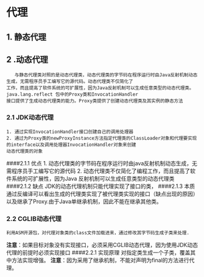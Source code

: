 # 代理
## 1. 静态代理

## 2 .动态代理
       与静态代理类对照的是动态代理类，动态代理类的字节码在程序运行时由Java反射机制动态生成，无需程序员手工编写它的源代码。动态代理类不仅简化了
    工作，而且提高了软件系统的可扩展性，因为Java反射机制可以生成任意类型的动态代理类。java.lang.reflect 包中的Proxy类和InvocationHandler
    接口提供了生成动态代理类的能力。Proxy类提供了创建动态代理类及其实例的静态方法
### 2.1 JDK动态代理
    1. 通过实现InvocationHandler接口创建自己的调用处理器
    2. 通过为Proxy类的newProxyInstance方法指定代理类的ClassLoader对象和代理要实现的interface以及调用处理器InvocationHandler对象来创建
    动态代理类的对象
####2.1.1 优点
    1. 动态代理类的字节码在程序运行时由java反射机制动态生成，无需程序员手工编写它的源代码
    2. 动态代理类不仅简化了编程工作，而且提高了软件系统的可扩展性，因为Java 反射机制可以生成任意类型的动态代理类
####2.1.2 缺点
    JDK的动态代理机制只能代理实现了接口的类，
####2.1.3 本质
    通过反编译可以看出生成的代理类实现了被代理类实现的接口（缺点出现的原因）以及继承了Proxy.由于Java单继承机制，因此不能在继承其他类。
### 2.2 CGLIB动态代理
    利用ASM开源包，对代理对象类的class文件加载进来，通过修改其字节码生成子类来处理.
**注意**：如果目标对象没有实现接口，必须采用CGLIB动态代理，因为使用JDK动态代理的前提时必须实现接口
####2.2.1 实现原理
    对指定类生成一个子类，覆盖其中方法实现增强。
**注意**：因为采用了继承机制，不能对声明为final的方法进行代理。